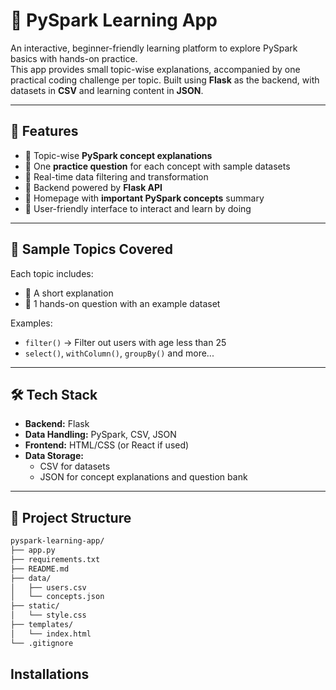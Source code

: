 # 🚀 PySpark Learning App

An interactive, beginner-friendly learning platform to explore PySpark basics with hands-on practice.  
This app provides small topic-wise explanations, accompanied by one practical coding challenge per topic. Built using **Flask** as the backend, with datasets in **CSV** and learning content in **JSON**.

---

## 🌟 Features

- 🔹 Topic-wise **PySpark concept explanations**
- 🔹 One **practice question** for each concept with sample datasets
- 🔹 Real-time data filtering and transformation
- 🔹 Backend powered by **Flask API**
- 🔹 Homepage with **important PySpark concepts** summary
- 🔹 User-friendly interface to interact and learn by doing

---

## 🧠 Sample Topics Covered

Each topic includes:
- 📘 A short explanation
- 📝 1 hands-on question with an example dataset

Examples:
- `filter()` → Filter out users with age less than 25
- `select()`, `withColumn()`, `groupBy()` and more...

---

## 🛠️ Tech Stack

- **Backend:** Flask
- **Data Handling:** PySpark, CSV, JSON
- **Frontend:** HTML/CSS (or React if used)
- **Data Storage:** 
  - CSV for datasets  
  - JSON for concept explanations and question bank

---

## 📁 Project Structure

```bash
pyspark-learning-app/
├── app.py
├── requirements.txt
├── README.md
├── data/
│   ├── users.csv
│   └── concepts.json
├── static/
│   └── style.css
├── templates/
│   └── index.html
└── .gitignore

```

## Installations
